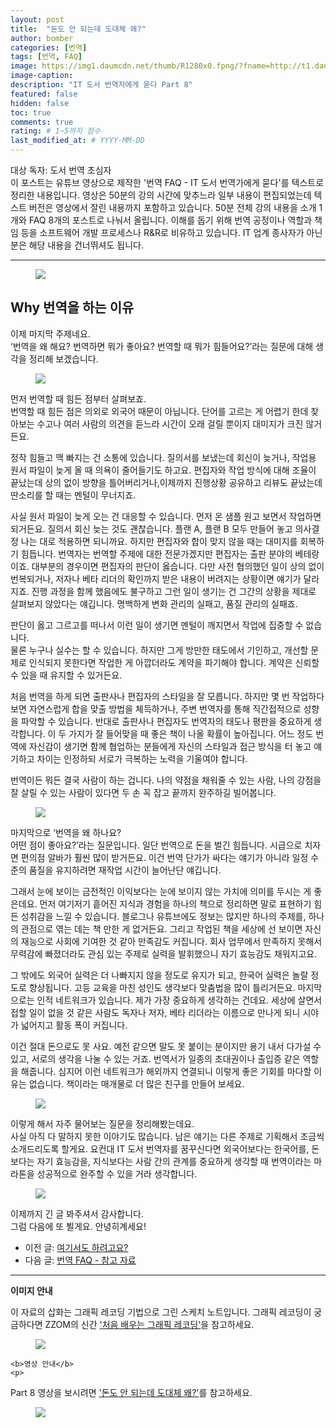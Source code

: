 ```yaml
---
layout: post
title:  "돈도 안 되는데 도대체 왜?"
author: bomber
categories: [번역]
tags: [번역, FAQ]
image: https://img1.daumcdn.net/thumb/R1280x0.fpng/?fname=http://t1.daumcdn.net/brunch/service/user/96Gy/image/3kxQjyVeTltHO5VgYLbDBkZLprQ.png
image-caption: 
description: "IT 도서 번역자에게 묻다 Part 8"
featured: false
hidden: false
toc: true
comments: true
rating: # 1~5까지 점수
last_modified_at: # YYYY-MM-DD
---
```



<div class="note">
<p>
대상 독자: 도서 번역 초심자<br/>
이 포스트는 유튜브 영상으로 제작한 '번역 FAQ - IT 도서 번역가에게 묻다'를 텍스트로 정리한 내용입니다. 영상은 50분의 강의 시간에 맞추느라 일부 내용이 편집되었는데 텍스트 버전은 영상에서 잘린 내용까지 포함하고 있습니다. 50분 전체 강의 내용을 소개 1개와 FAQ 8개의 포스트로 나눠서 올립니다. 
이해를 돕기 위해 번역 공정이나 역할과 책임 등을 소프트웨어 개발 프로세스나 R&R로 비유하고 있습니다. IT 업계 종사자가 아닌 분은 해당 내용을 건너뛰셔도 됩니다.
</p>
</div>

<hr/>



<figure>
<img class="large" src="https://img1.daumcdn.net/thumb/R1280x0.fpng/?fname=http://t1.daumcdn.net/brunch/service/user/96Gy/image/F9F8em4zbs7tYS3tw9mv1mGiPxc.png" alter="">
<figcaption class="center"></figcaption>
</figure>

## Why 번역을 하는 이유

이제 마지막 주제네요.<br/>
‘번역을 왜 해요? 번역하면 뭐가 좋아요? 번역할 때 뭐가 힘들어요?’라는 질문에 대해 생각을 정리해 보겠습니다.

<figure>
<img class="large" src="https://img1.daumcdn.net/thumb/R1280x0.fpng/?fname=http://t1.daumcdn.net/brunch/service/user/96Gy/image/AndzGAsL2NfH4GolsN8iYaPSwv0.png" alter="">
<figcaption class="center"></figcaption>
</figure>

먼저 번역할 때 힘든 점부터 살펴보죠.<br/>
번역할 때 힘든 점은 의외로 외국어 때문이 아닙니다. 단어를 고르는 게 어렵기 한데 찾아보는 수고나 여러 사람의 의견을 듣느라 시간이 오래 걸릴 뿐이지 대미지가 크진 않거든요.<br/>

정작 힘들고 맥 빠지는 건 소통에 있습니다. 질의서를 보냈는데 회신이 늦거나, 작업용 원서 파일이 늦게 올 때 의욕이 줄어들기도 하고요. 편집자와 작업 방식에 대해 조율이 끝났는데 상의 없이 방향을 틀어버리거나,이제까지 진행상황 공유하고 리뷰도 끝났는데 딴소리를 할 때는 멘털이 무너지죠.<br/> 

사실 원서 파일이 늦게 오는 건 대응할 수 있습니다. 먼저 온 샘플 원고 보면서 작업하면 되거든요. 질의서 회신 늦는 것도 괜찮습니다. 플랜 A, 플랜 B 모두 만들어 놓고 의사결정 나는 대로 적용하면 되니까요. 하지만 편집자와 합이 맞지 않을 때는 대미지를 회복하기 힘듭니다. 번역자는 번역할 주제에 대한 전문가겠지만 편집자는 출판 분야의 베테랑이죠. 대부분의 경우이면 편집자의 판단이 옳습니다. 다만 사전 협의했던 일이 상의 없이 번복되거나, 저자나 베타 리더의 확인까지 받은 내용이 버려지는 상황이면 얘기가 달라지죠. 진행 과정을 함께 했음에도 불구하고 그런 일이 생기는 건 그간의 상황을 제대로 살펴보지 않았다는 얘깁니다. 명백하게 변화 관리의 실패고, 품질 관리의 실패죠.<br/>

판단이 옳고 그르고를 떠나서 이런 일이 생기면 멘털이 깨지면서 작업에 집중할 수 없습니다.<br/>
물론 누구나 실수는 할 수 있습니다. 하지만 그게 방만한 태도에서 기인하고, 개선할 문제로 인식되지 못한다면 작업한 게 아깝더라도 계약을 파기해야 합니다. 계약은 신뢰할 수 있을 때 유지할 수 있거든요.<br/>

처음 번역을 하게 되면 출판사나 편집자의 스타일을 잘 모릅니다. 하지만 몇 번 작업하다 보면 자연스럽게 합을 맞출 방법을 체득하거나, 주변 번역자를 통해 직간접적으로 성향을 파악할 수 있습니다. 반대로 출판사나 편집자도 번역자의 태도나 평판을 중요하게 생각합니다. 이 두 가지가 잘 들어맞을 때 좋은 책이 나올 확률이 높아집니다. 어느 정도 번역에 자신감이 생기면 함께 협업하는 분들에게 자신의 스타일과 접근 방식을 터 놓고 얘기하고 차이는 인정하되 서로가 극복하는 노력을 기울여야 합니다.<br/>

번역이든 뭐든 결국 사람이 하는 겁니다. 나의 약점을 채워줄 수 있는 사람, 나의 강점을 잘 살릴 수 있는 사람이 있다면 두 손 꼭 잡고 끝까지 완주하길 빌어봅니다.

<figure>
<img class="large" src="https://img1.daumcdn.net/thumb/R1280x0.fpng/?fname=http://t1.daumcdn.net/brunch/service/user/96Gy/image/MpSzTIjwuK1eDze5eLCP8CD74U0.png" alter="">
<figcaption class="center"></figcaption>
</figure>

마지막으로 ‘번역을 왜 하나요?<br/>
어떤 점이 좋아요?’라는 질문입니다. 일단 번역으로 돈을 벌긴 힘듭니다. 시급으로 치자면 편의점 알바가 훨씬 많이 받거든요. 이건 번역 단가가 싸다는 얘기가 아니라 일정 수준의 품질을 유지하려면 재작업 시간이 늘어난단 얘깁니다.<br/>

그래서 눈에 보이는 금전적인 이익보다는 눈에 보이지 않는 가치에 의미를 두시는 게 좋은데요. 먼저 여기저기 흩어진 지식과 경험을 하나의 책으로 정리하면 말로 표현하기 힘든 성취감을 느낄 수 있습니다. 블로그나 유튜브에도 정보는 많지만 하나의 주제를, 하나의 관점으로 엮는 데는 책 만한 게 없거든요. 그리고 작업된 책을 세상에 선 보이면 자신의 재능으로 사회에 기여한 것 같아 만족감도 커집니다. 회사 업무에서 만족하지 못해서 무력감에 빠졌더라도 관심 있는 주제로 실력을 발휘했으니 자기 효능감도 채워지고요.<br/>

그 밖에도 외국어 실력은 더 나빠지지 않을 정도로 유지가 되고, 한국어 실력은 놀랄 정도로 향상됩니다. 고등 교육을 마친 성인도 생각보다 맞춤법을 많이 틀리거든요. 마지막으로는 인적 네트워크가 있습니다. 제가 가장 중요하게 생각하는 건데요. 세상에 살면서 접할 일이 없을 것 같은 사람도 독자나 저자, 베타 리더라는 이름으로 만나게 되니 시야가 넓어지고 활동 폭이 커집니다.<br/>

이건 절대 돈으로도 못 사요. 예전 같으면 말도 못 붙이는 분이지만 용기 내서 다가설 수 있고, 서로의 생각을 나눌 수 있는 거죠. 번역서가 일종의 초대권이나 출입증 같은 역할을 해줍니다. 심지어 이런 네트워크가 해외까지 연결되니 이렇게 좋은 기회를 마다할 이유는 없습니다. 책이라는 매개물로 더 많은 친구를 만들어 보세요.

<figure>
<img class="large" src="https://img1.daumcdn.net/thumb/R1280x0.fpng/?fname=http://t1.daumcdn.net/brunch/service/user/96Gy/image/tHlB1VLCZA7jLwZCttjitfIZw-s.png" alter="">
<figcaption class="center"></figcaption>
</figure>

이렇게 해서 자주 물어보는 질문을 정리해봤는데요.<br/>
사실 아직 다 말하지 못한 이야기도 많습니다. 남은 얘기는 다른 주제로 기획해서 조금씩 소개드리도록 할게요. 요컨대 IT 도서 번역자를 꿈꾸신다면 외국어보다는 한국어를, 돈보다는 자기 효능감을, 지식보다는 사람 간의 관계를 중요하게 생각할 때 번역이라는 마라톤을 성공적으로 완주할 수 있을 거라 생각합니다.<br/>

<figure>
<img class="large" src="https://img1.daumcdn.net/thumb/R1280x0.fpng/?fname=http://t1.daumcdn.net/brunch/service/user/96Gy/image/1q96amXCa9OnX7YtizxDy85OG00.png" alter="">
<figcaption class="center"></figcaption>
</figure>

이제까지 긴 글 봐주셔서 감사합니다.<br/>
그럼 다음에 또 뵐게요. 안녕히계세요!

<ul>
<li>
이전 글: <a href="{{ site.baseurl }}/faq-8-where" target="_blank">여기서도 하려고요?</a>
</li>
<li>
다음 글: <a href="{{ site.baseurl }}/faq-10-reference" target="_blank">번역 FAQ - 참고 자료</a>
</li>
</ul>

<hr/>

<div class="note">
    <b>이미지 안내</b>
    <p>
    이 자료의 삽화는 그래픽 레코딩 기법으로 그린 스케치 노트입니다. 그래픽 레코딩이 궁금하다면 ZZOM의 신간 <a href="http://aladin.kr/p/G4zvf" target="_blank">'처음 배우는 그래픽 레코딩'</a>을 참고하세요.
    </p>
    <figure>
    <img class="large" src="https://img1.daumcdn.net/thumb/R1280x0.fpng/?fname=http://t1.daumcdn.net/brunch/service/user/96Gy/image/qqqnmhAWZxfuZ8twG-cVZh5PVkE.png" alter="">
    </figure>

    <b>영상 안내</b>
    <p>
 Part 8 영상을 보시려면 <a href="https://youtu.be/KzRoMmDt-kw" target="_blank">'돈도 안 되는데 도대체 왜?'</a>를 참고하세요.
    </p>
    <figure>
    <img class="large" src="https://img1.daumcdn.net/thumb/R1280x0.fpng/?fname=http://t1.daumcdn.net/brunch/service/user/96Gy/image/3kxQjyVeTltHO5VgYLbDBkZLprQ.png" alter="">
    </figure>
</div>